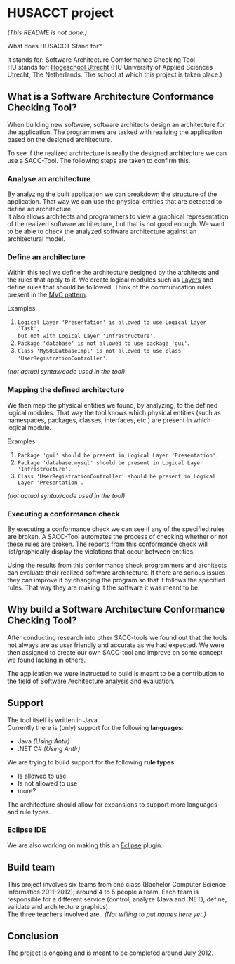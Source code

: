 # HUSACCT project
_(This README is not done.)_

What does HUSACCT Stand for?

It stands for: Software Architecture Comformance Checking Tool  
HU stands for: [Hogeschool Utrecht](http://international.hu.nl/) (HU University of Applied Sciences Utrecht, The Netherlands. The school at which this project is taken place.)

## What is a Software Architecture Conformance Checking Tool?

When building new software, software architects design an architecture for the application. The programmers are tasked with realizing the application based on the designed architecture.

To see if the realized architecture is really the designed architecture we can use a SACC-Tool. The following steps are taken to confirm this.

### Analyse an architecture

By analyzing the built application we can breakdown the structure of the application. That way we can use the physical entities that are detected to define an architecture.  
It also allows architects and programmers to view a graphical representation of the realized software architecture, but that is not good enough. We want to be able to check the analyzed software architecture against an architectural model.

### Define an architecture

Within this tool we define the architecture designed by the architects and the rules that apply to it. We create logical modules such as [Layers](http://en.wikipedia.org/wiki/Common_layers_in_an_information_system_logical_architecture) and define rules that should be followed. Think of the communication rules present in the [MVC pattern](http://en.wikipedia.org/wiki/Model-view-controller).

Examples:

1. `Logical Layer 'Presentation' is allowed to use Logical Layer 'Task',`  
   `but not with Logical Layer 'Infrastructure'.`  
2. `Package 'database' is not allowed to use package 'gui'`.  
2. `Class 'MySQLDatbaseImpl' is not allowed to use class 'UserRegistrationController'`.  

_(not actual syntax/code used in the tool)_  

### Mapping the defined architecture

We then map the physical entities we found, by analyzing, to the defined logical modules. That way the tool knows which physical entities (such as namespaces, packages, classes, interfaces, etc.) are present in which logical module.

Examples:

1. `Package 'gui' should be present in Logical Layer 'Presentation'.`
2. `Package 'database.mysql' should be present in Logical Layer 'Infrastructure'.`
2. `Class 'UserRegistrationController' should be present in Logical Layer 'Presentation'.`

_(not actual syntax/code used in the tool)_  

### Executing a conformance check

By executing a conformance check we can see if any of the specified rules are broken. A SACC-Tool automates the process of checking whether or not these rules are broken. The reports from this conformance check will list/graphically display the violations that occur between entities.

Using the results from this conformance check programmers and architects can evaluate their realized software architecture. If there are serious issues they can improve it by changing the program so that it follows the specified rules. That way they are making it the software it was meant to be.

## Why build a Software Architecture Conformance Checking Tool?

After conducting research into other SACC-tools we found out that the tools not always are as user friendly and accurate as we had expected. We were then assigned to create our own SACC-tool and improve on some concept we found lacking in others. 

The application we were instructed to build is meant to be a contribution to the field of Software Architecture analysis and evaluation.

## Support

The tool itself is written in Java.  
Currently there is (only) support for the following **languages**:

- Java _(Using Antlr)_
- .NET C# _(Using Antlr)_

We are trying to build support for the following **rule types**:

- Is allowed to use
- Is not allowed to use
- more?

The architecture should allow for expansions to support more languages and rule types.

### Eclipse IDE

We are also working on making this an [Eclipse](http://www.eclipse.org/) plugin.

## Build team

This project involves six teams from one class (Bachelor Computer Science Informatics 2011-2012); around 4 to 5 people a team. Each team is responsible for a different service (control, analyze (Java and .NET), define, validate and architecture graphics).  
The three teachers involved are.. _(Not willing to put names here yet.)_

## Conclusion

The project is ongoing and is meant to be completed around July 2012.